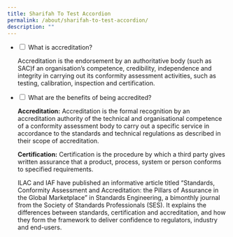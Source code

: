 ```yaml
---
title: Sharifah To Test Accordion
permalink: /about/sharifah-to-test-accordion/
description: ""
---
```

<ul class="jekyllcodex_accordion">
 
<li><input type="checkbox" id="accordion1">
<label for="accordion1">What is accreditation?</label><div>
<p>Accreditation is the endorsement by an authoritative body (such as SAC)f an organisation’s competence, credibility, independence and integrity in carrying out its conformity assessment activities, such as testing, calibration, inspection and certification.</p>
</div></li>
 
 
 
<li><input type="checkbox" id="accordion2">
<label for="accordion2">What are the benefits of being accredited?</label><div>
<p><b>Accreditation:</b> Accreditation is the formal recognition by an accreditation authority of the technical and organisational competence of a conformity assessment body to carry out a specific service in accordance to the standards and technical regulations as described in their scope of accreditation.
 <br>
	
<b>Certification:</b> Certification is the procedure by which a third party gives written assurance that a product, process, system or person conforms to specified requirements.
 
ILAC and IAF have published an informative article titled “Standards, Conformity Assessment and Accreditation: the Pillars of Assurance in the Global Marketplace” in Standards Engineering, a bimonthly journal from the Society of Standards Professionals (SES). It explains the differences between standards, certification and accreditation, and how they form the framework to deliver confidence to regulators, industry and end-users.</p>
</div></li>
 
 
</ul>